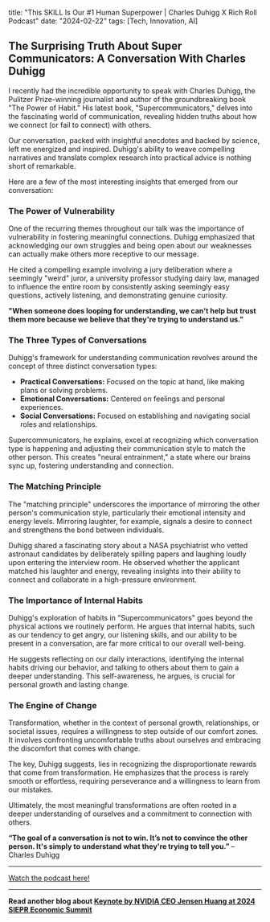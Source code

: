 

title: "This SKILL Is Our #1 Human Superpower | Charles Duhigg X Rich Roll Podcast"
date: "2024-02-22"
tags: [Tech, Innovation, AI]


## The Surprising Truth About Super Communicators: A Conversation With Charles Duhigg 

I recently had the incredible opportunity to speak with Charles Duhigg, the Pulitzer Prize-winning journalist and author of the groundbreaking book "The Power of Habit." His latest book, "Supercommunicators," delves into the fascinating world of communication, revealing hidden truths about how we connect (or fail to connect) with others. 

Our conversation, packed with insightful anecdotes and backed by science, left me energized and inspired. Duhigg's ability to weave compelling narratives and translate complex research into practical advice is nothing short of remarkable. 

Here are a few of the most interesting insights that emerged from our conversation:

### The Power of Vulnerability 

One of the recurring themes throughout our talk was the importance of vulnerability in fostering meaningful connections. Duhigg emphasized that acknowledging our own struggles and being open about our weaknesses can actually make others more receptive to our message. 

He cited a compelling example involving a jury deliberation where a seemingly "weird" juror, a university professor studying dairy law, managed to influence the entire room by consistently asking seemingly easy questions, actively listening, and demonstrating genuine curiosity. 

**"When someone does looping for understanding, we can't help but trust them more because we believe that they're trying to understand us."**

### The Three Types of Conversations

Duhigg's framework for understanding communication revolves around the concept of three distinct conversation types:

* **Practical Conversations:** Focused on the topic at hand, like making plans or solving problems.
* **Emotional Conversations:** Centered on feelings and personal experiences.
* **Social Conversations:** Focused on establishing and navigating social roles and relationships.

Supercommunicators, he explains, excel at recognizing which conversation type is happening and adjusting their communication style to match the other person. This creates "neural entrainment," a state where our brains sync up, fostering understanding and connection.

### The Matching Principle

The "matching principle" underscores the importance of mirroring the other person's communication style, particularly their emotional intensity and energy levels. Mirroring laughter, for example, signals a desire to connect and strengthens the bond between individuals.

Duhigg shared a fascinating story about a NASA psychiatrist who vetted astronaut candidates by deliberately spilling papers and laughing loudly upon entering the interview room. He observed whether the applicant matched his laughter and energy, revealing insights into their ability to connect and collaborate in a high-pressure environment.

### The Importance of Internal Habits

Duhigg's exploration of habits in "Supercommunicators" goes beyond the physical actions we routinely perform. He argues that internal habits, such as our tendency to get angry, our listening skills, and our ability to be present in a conversation, are far more critical to our overall well-being.

He suggests reflecting on our daily interactions, identifying the internal habits driving our behavior, and talking to others about them to gain a deeper understanding. This self-awareness, he argues, is crucial for personal growth and lasting change.

### The Engine of Change

Transformation, whether in the context of personal growth, relationships, or societal issues, requires a willingness to step outside of our comfort zones. It involves confronting uncomfortable truths about ourselves and embracing the discomfort that comes with change.

The key, Duhigg suggests, lies in recognizing the disproportionate rewards that come from transformation. He emphasizes that the process is rarely smooth or effortless, requiring perseverance and a willingness to learn from our mistakes.

Ultimately, the most meaningful transformations are often rooted in a deeper understanding of ourselves and a commitment to connection with others. 

**“The goal of a conversation is not to win. It’s not to convince the other person. It's simply to understand what they're trying to tell you.”** – Charles Duhigg

---

<a href="https://youtube.com/watch?v=YWamRVY9ZKg" target="_blank">Watch the podcast here!</a>


---

**Read another blog about [Keynote by NVIDIA CEO Jensen Huang at 2024 SIEPR Economic Summit](./20240307-jensenhuang-stanfordinstituteforeconomicpolicyresearchsiepr)**
